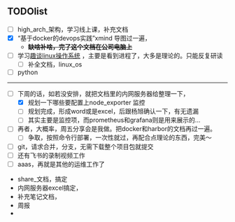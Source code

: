 ## TODOlist

- [ ] high_arch_架构，学习线上课，补充文档
- [x] “基于docker的devops实践”xmind 导图过一遍，
  - ~~**缺啥补啥，完了这个文档在公司电脑上**~~  
- [ ] 学习[趣谈linux操作系统](http://ddns.10086.fund:23339/15-%E8%B6%A3%E8%B0%88Linux%E6%93%8D%E4%BD%9C%E7%B3%BB%E7%BB%9F/04-%E6%A0%B8%E5%BF%83%E5%8E%9F%E7%90%86%E7%AF%87%EF%BC%9A%E7%AC%AC%E4%B8%89%E9%83%A8%E5%88%86%20%E8%BF%9B%E7%A8%8B%E7%AE%A1%E7%90%86%20%2810%E8%AE%B2%29/)  ，主要是看到进程了，大多是理论的。只能反复研读
  - [ ] 补全文档，linux_os
- [ ] python

---

- [ ] 下周的话，如若没安排，就把文档里的内网服务器给整理一下，
  - [x] 规划一下哪些要配置上node_exporter 监控
  - [ ] 规划完成，形成word或是excel，后跟杨旭确认一下，有无遗漏
  - [ ] 其实主要是监控项，而prometheus和grafana则是用来展示的...
- [ ] 再者，大概率，周五分享会是我做。把docker和harbor的文档再过一遍。
  - [ ] 争取，按照命令行部署，一次性就过，再配合点理论的东西，完美～
- [ ] git，请求合并，分支，无需下载整个项目包就提交
- [ ] 还有飞书的录制视频工作
- [ ] aaas，再就是其他的运维工作了
- share_文档，搞定
- 内网服务器excel搞定，
- 补充笔记文档，
- 周报
- 